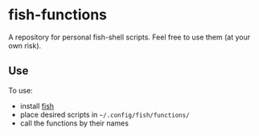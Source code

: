 # fish-functions
A repository for personal fish-shell scripts. Feel free to use them (at your own risk).

## Use
To use:
- install [fish](http://fishshell.com/)
- place desired scripts in `~/.config/fish/functions/`
- call the functions by their names
